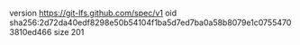 version https://git-lfs.github.com/spec/v1
oid sha256:2d72da40edf8298e50b54104f1ba5d7ed7ba0a58b8079e1c07554703810ed466
size 201
